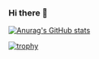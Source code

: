 ### Hi there 👋

<!--
**christopher-luu97/christopher-luu97** is a ✨ _special_ ✨ repository because its `README.md` (this file) appears on your GitHub profile.

Here are some ideas to get you started:

- 🔭 I’m currently working on ...
- 🌱 I’m currently learning ...
- 👯 I’m looking to collaborate on ...
- 🤔 I’m looking for help with ...
- 💬 Ask me about ...
- 📫 How to reach me: ...
- 😄 Pronouns: ...
- ⚡ Fun fact: ...
-->


[![Anurag's GitHub stats](https://github-readme-stats.vercel.app/api?username=christopher-luu97&show_icons=true&theme=monokai)](https://github.com/anuraghazra/github-readme-stats)

[![trophy](https://github-profile-trophy.vercel.app/?username=christopher-luu97&theme=monokai)](https://github.com/ryo-ma/github-profile-trophy)

